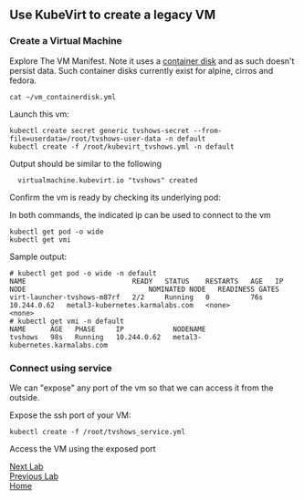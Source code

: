 ## Use KubeVirt to create a legacy VM

### Create a Virtual Machine

Explore The VM Manifest. Note it uses a [container disk](https://kubevirt.io/user-guide/docs/latest/creating-virtual-machines/disks-and-volumes.html#containerdisk) and as such doesn't persist data. Such container disks currently exist for alpine, cirros and fedora.

```
cat ~/vm_containerdisk.yml
```

Launch this vm:

```
kubectl create secret generic tvshows-secret --from-file=userdata=/root/tvshows-user-data -n default
kubectl create -f /root/kubevirt_tvshows.yml -n default
```

Output should be similar to the following

```
  virtualmachine.kubevirt.io "tvshows" created
```

Confirm the vm is ready by checking its underlying pod:

In both commands, the indicated ip can be used to connect to the vm

```
kubectl get pod -o wide
kubectl get vmi
```

Sample output:

```
# kubectl get pod -o wide -n default
NAME                          READY   STATUS    RESTARTS   AGE   IP            NODE                              NOMINATED NODE   READINESS GATES
virt-launcher-tvshows-m87rf   2/2     Running   0          76s   10.244.0.62   metal3-kubernetes.karmalabs.com   <none>           <none>
# kubectl get vmi -n default
NAME      AGE   PHASE     IP            NODENAME
tvshows   98s   Running   10.244.0.62   metal3-kubernetes.karmalabs.com
```

### Connect using service 

We can "expose" any port of the vm so that we can access it from the outside.

Expose the ssh port of your VM:

```
kubectl create -f /root/tvshows_service.yml
```

Access the VM using the exposed port

[Next Lab](lab4.md)\
[Previous Lab](lab2.md)\
[Home](README.md)
